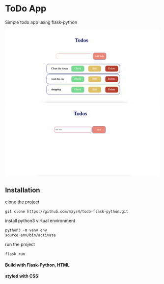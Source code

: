 # ToDo App
Simple todo app using flask-python

![homepage](./assets/todo-python.png)
![editpage](./assets/edit-todo-python.png)
## Installation
clone the project
```
git clone https://github.com/mays4/todo-flask-python.git
```
install python3 virtual environment
```
python3 -m venv env
source env/bin/activate
```
run the project
```
flask run 

```



#### Build with Flask-Python, HTML
#### styled with CSS